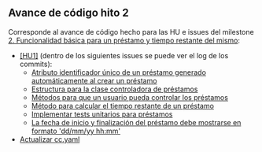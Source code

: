 ## Avance de código hito 2

Corresponde al avance de código hecho para las HU e issues del milestone [2. Funcionalidad básica para un préstamo y tiempo restante del mismo](https://github.com/Jumacasni/PlayMe/milestone/3):

- [[HU1]](https://github.com/Jumacasni/PlayMe/issues/31) (dentro de los siguientes issues se puede ver el log de los commits):
	- [Atributo identificador único de un préstamo generado automáticamente al crear un préstamo](https://github.com/Jumacasni/PlayMe/issues/52)
	- [Estructura para la clase controladora de préstamos](https://github.com/Jumacasni/PlayMe/issues/45)
	- [Métodos para que un usuario pueda controlar los préstamos](https://github.com/Jumacasni/PlayMe/issues/35)
	- [Método para calcular el tiempo restante de un préstamo](https://github.com/Jumacasni/PlayMe/issues/36)
	- [Implementar tests unitarios para préstamos](https://github.com/Jumacasni/PlayMe/issues/49)
	- [La fecha de inicio y finalización del préstamo debe mostrarse en formato 'dd/mm/yy hh:mm'](https://github.com/Jumacasni/PlayMe/issues/51)
- [Actualizar cc.yaml](https://github.com/Jumacasni/PlayMe/issues/53)